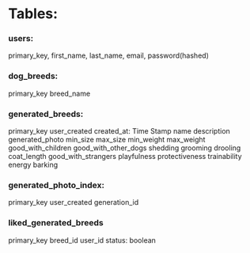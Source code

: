 
# Tables:

### users:
primary_key,
first_name,
last_name,
email,
password(hashed)


### dog_breeds:
primary_key
breed_name


### generated_breeds:
primary_key
user_created
created_at: Time Stamp
name
description
generated_photo
min_size
max_size
min_weight
max_weight
good_with_children
good_with_other_dogs
shedding
grooming
drooling
coat_length
good_with_strangers
playfulness
protectiveness
trainability
energy
barking


### generated_photo_index:
primary_key
user_created
generation_id

### liked_generated_breeds
primary_key
breed_id
user_id
status: boolean
